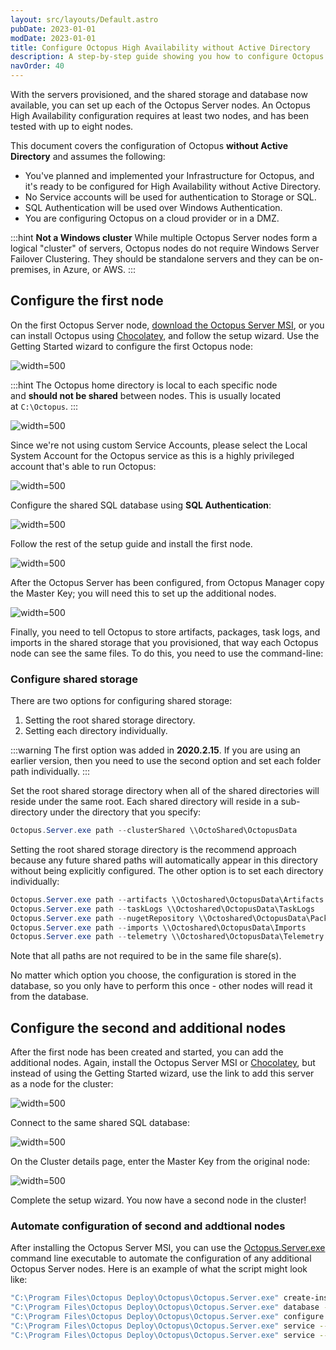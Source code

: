 ```yaml
---
layout: src/layouts/Default.astro
pubDate: 2023-01-01
modDate: 2023-01-01
title: Configure Octopus High Availability without Active Directory
description: A step-by-step guide showing you how to configure Octopus in High-Availability without using Active Directory.
navOrder: 40
---
```


With the servers provisioned, and the shared storage and database now available, you can set up each of the Octopus Server nodes. An Octopus High Availability configuration requires at least two nodes, and has been tested with up to eight nodes.

This document covers the configuration of Octopus **without Active Directory** and assumes the following:

- You've planned and implemented your Infrastructure for Octopus, and it's ready to be configured for High Availability without Active Directory.
- No Service accounts will be used for authentication to Storage or SQL.
- SQL Authentication will be used over Windows Authentication.
- You are configuring Octopus on a cloud provider or in a DMZ.

:::hint
**Not a Windows cluster**
While multiple Octopus Server nodes form a logical "cluster" of servers, Octopus nodes do not require Windows Server Failover Clustering. They should be standalone servers and they can be on-premises, in Azure, or AWS.
:::

## Configure the first node

On the first Octopus Server node, [download the Octopus Server MSI](https://octopus.com/downloads), or you can install Octopus using [Chocolatey](https://community.chocolatey.org/packages/OctopusDeploy), and follow the setup wizard. Use the Getting Started wizard to configure the first Octopus node:

![](/docs/administration/high-availability/configure/images/getting-started.png "width=500")

:::hint
The Octopus home directory is local to each specific node and **should not be shared** between nodes. This is usually located at `C:\Octopus`.
:::

![](/docs/administration/high-availability/configure/images/home.png "width=500")

Since we're not using custom Service Accounts, please select the Local System Account for the Octopus service as this is a highly privileged account that's able to run Octopus:

![](/docs/administration/high-availability/configure/images/wizard-local-system.png "width=500")

Configure the shared SQL database using **SQL Authentication**:

![](/docs/administration/high-availability/configure/images/wizard-sql-no-service-account.png "width=500")

Follow the rest of the setup guide and install the first node.

![](/docs/administration/high-availability/configure/images/wizard-install-no-service-account.png "width=500")

After the Octopus Server has been configured, from Octopus Manager copy the Master Key; you will need this to set up the additional nodes.

![](/docs/administration/high-availability/configure/images/wizard-master-key.png "width=500")

Finally, you need to tell Octopus to store artifacts, packages, task logs, and imports in the shared storage that you provisioned, that way each Octopus node can see the same files. To do this, you need to use the command-line:

### Configure shared storage

There are two options for configuring shared storage: 
1. Setting the root shared storage directory.
2. Setting each directory individually.

:::warning
The first option was added in **2020.2.15**. If you are using an earlier version, then you need to use the second option and set each folder path individually.
:::

Set the root shared storage directory when all of the shared directories will reside under the same root. Each shared directory will reside in a sub-directory under the directory that you specify:

```powershell
Octopus.Server.exe path --clusterShared \\OctoShared\OctopusData
```

Setting the root shared storage directory is the recommend approach because any future shared paths will automatically appear in this directory without being explicitly configured. The other option is to set each directory individually:

```powershell
Octopus.Server.exe path --artifacts \\Octoshared\OctopusData\Artifacts
Octopus.Server.exe path --taskLogs \\Octoshared\OctopusData\TaskLogs
Octopus.Server.exe path --nugetRepository \\Octoshared\OctopusData\Packages
Octopus.Server.exe path --imports \\Octoshared\OctopusData\Imports
Octopus.Server.exe path --telemetry \\Octoshared\OctopusData\Telemetry
```

Note that all paths are not required to be in the same file share(s).

No matter which option you choose, the configuration is stored in the database, so you only have to perform this once - other nodes will read it from the database.

## Configure the second and additional nodes

After the first node has been created and started, you can add the additional nodes. Again, install the Octopus Server MSI or [Chocolatey](https://community.chocolatey.org/packages/OctopusDeploy), but instead of using the Getting Started wizard, use the link to add this server as a node for the cluster:

![](/docs/administration/high-availability/configure/images/wizard-high-availability.png "width=500")

Connect to the same shared SQL database:

![](/docs/administration/high-availability/configure/images/wizard-sql-no-service-account.png "width=500")

On the Cluster details page, enter the Master Key from the original node:

![](/docs/administration/high-availability/configure/images/wizard-second-node.png "width=500")

Complete the setup wizard. You now have a second node in the cluster!

### Automate configuration of second and addtional nodes

After installing the Octopus Server MSI, you can use the [Octopus.Server.exe](/docs/octopus-rest-api/octopus.server.exe-command-line) command line executable to automate the configuration of any additional Octopus Server nodes. Here is an example of what the script might look like:

```bash
"C:\Program Files\Octopus Deploy\Octopus\Octopus.Server.exe" create-instance --instance "Default" --config "C:\Octopus\OctopusServer.config"
"C:\Program Files\Octopus Deploy\Octopus\Octopus.Server.exe" database --instance "Default" --masterKey "MASTER_KEY" --connectionString "Data Source=octopus-server-ha-db;Initial Catalog=OctopusDeploy-OctopusServer;Integrated Security=False;User ID=admin;Password=MY_PASSWORD"
"C:\Program Files\Octopus Deploy\Octopus\Octopus.Server.exe" configure --instance "Default" --webForceSSL "False" --webListenPrefixes "http://localhost:80/" --commsListenPort "10943"
"C:\Program Files\Octopus Deploy\Octopus\Octopus.Server.exe" service --instance "Default" --stop
"C:\Program Files\Octopus Deploy\Octopus\Octopus.Server.exe" service --instance "Default" --install --reconfigure --start
```
